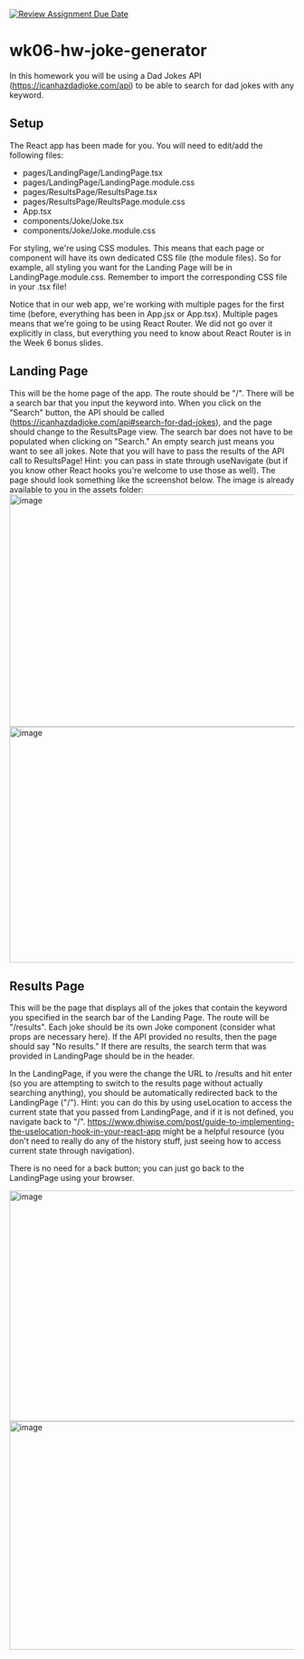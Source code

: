 [![Review Assignment Due Date](https://classroom.github.com/assets/deadline-readme-button-22041afd0340ce965d47ae6ef1cefeee28c7c493a6346c4f15d667ab976d596c.svg)](https://classroom.github.com/a/ZdWoisib)
# wk06-hw-joke-generator
In this homework you will be using a Dad Jokes API (https://icanhazdadjoke.com/api) to be able to search for dad jokes with any keyword.

## Setup
The React app has been made for you. You will need to edit/add the following files:

- pages/LandingPage/LandingPage.tsx
- pages/LandingPage/LandingPage.module.css
- pages/ResultsPage/ResultsPage.tsx
- pages/ResultsPage/ReultsPage.module.css
- App.tsx
- components/Joke/Joke.tsx
- components/Joke/Joke.module.css

For styling, we're using CSS modules. This means that each page or component will have its own dedicated CSS file (the module files). So for example, all styling you want for the Landing Page will be in LandingPage.module.css. Remember to import the corresponding CSS file in your .tsx file!

Notice that in our web app, we're working with multiple pages for the first time (before, everything has been in App.jsx or App.tsx). Multiple pages means that we're going to be using React Router. We did not go over it explicitly in class, but everything you need to know about React Router is in the Week 6 bonus slides.

## Landing Page
This will be the home page of the app. The route should be "/". There will be a search bar that you input the keyword into. When you click on the "Search" button, the API should be called (https://icanhazdadjoke.com/api#search-for-dad-jokes), and the page should change to the ResultsPage view. The search bar does not have to be populated when clicking on "Search." An empty search just means you want to see all jokes. Note that you will have to pass the results of the API call to ResultsPage! Hint: you can pass in state through useNavigate (but if you know other React hooks you're welcome to use those as well). The page should look something like the screenshot below. The image is already available to you in the assets folder:
<img width="959" height="410" alt="image" src="https://github.com/user-attachments/assets/dae9ff23-452a-400d-984c-b328f411d1fe" />
<img width="959" height="416" alt="image" src="https://github.com/user-attachments/assets/b2dde119-f1e6-43cb-b2e9-2cab766bed68" />

## Results Page
This will be the page that displays all of the jokes that contain the keyword you specified in the search bar of the Landing Page. The route will be "/results". Each joke should be its own Joke component (consider what props are necessary here). If the API provided no results, then the page should say "No results." If there are results, the search term that was provided in LandingPage should be in the header.

In the LandingPage, if you were the change the URL to /results and hit enter (so you are attempting to switch to the results page without actually searching anything), you should be automatically redirected back to the LandingPage ("/"). Hint: you can do this by using useLocation to access the current state that you passed from LandingPage, and if it is not defined, you navigate back to "/". https://www.dhiwise.com/post/guide-to-implementing-the-uselocation-hook-in-your-react-app might be a helpful resource (you don't need to really do any of the history stuff, just seeing how to access current state through navigation).

There is no need for a back button; you can just go back to the LandingPage using your browser.

<img width="957" height="407" alt="image" src="https://github.com/user-attachments/assets/d03be04d-0b0b-45f9-84cd-8ce1f3886e23" />
<img width="950" height="403" alt="image" src="https://github.com/user-attachments/assets/ab883ebe-94d7-44b7-9cfe-4d92886e91ed" />
